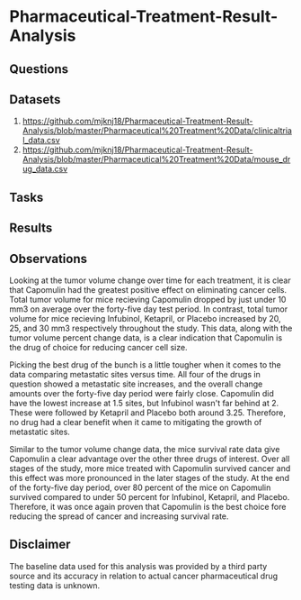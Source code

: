 # Pharmaceutical-Treatment-Result-Analysis



## Questions



## Datasets

1. https://github.com/mjknj18/Pharmaceutical-Treatment-Result-Analysis/blob/master/Pharmaceutical%20Treatment%20Data/clinicaltrial_data.csv
2. https://github.com/mjknj18/Pharmaceutical-Treatment-Result-Analysis/blob/master/Pharmaceutical%20Treatment%20Data/mouse_drug_data.csv

## Tasks



## Results



## Observations

Looking at the tumor volume change over time for each treatment, it is clear that Capomulin had the greatest positive effect on eliminating cancer cells. Total tumor volume for mice recieving Capomulin dropped by just under 10 mm3 on average over the forty-five day test period. In contrast, total tumor volume for mice recieving Infubinol, Ketapril, or Placebo increased by 20, 25, and 30 mm3 respectively throughout the study. This data, along with the tumor volume percent change data, is a clear indication that Capomulin is the drug of choice for reducing cancer cell size.

Picking the best drug of the bunch is a little tougher when it comes to the data comparing metastatic sites versus time. All four of the drugs in question showed a metastatic site increases, and the overall change amounts over the forty-five day period were fairly close. Capomulin did have the lowest increase at 1.5 sites, but Infubinol wasn't far behind at 2. These were followed by Ketapril and Placebo both around 3.25. Therefore, no drug had a clear benefit when it came to mitigating the growth of metastatic sites.

Similar to the tumor volume change data, the mice survival rate data give Capomulin a clear advantage over the other three drugs of interest. Over all stages of the study, more mice treated with Capomulin survived cancer and this effect was more pronounced in the later stages of the study. At the end of the forty-five day period, over 80 percent of the mice on Capomulin survived compared to under 50 percent for Infubinol, Ketapril, and Placebo. Therefore, it was once again proven that Capomulin is the best choice fore reducing the spread of cancer and increasing survival rate.

## Disclaimer

The baseline data used for this analysis was provided by a third party source and its accuracy in relation to actual cancer pharmaceutical drug testing data is unknown.